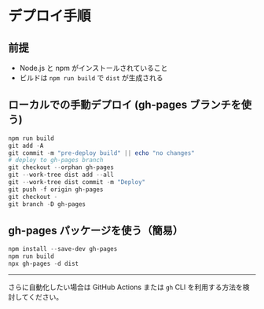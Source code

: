 # デプロイ手順

## 前提
- Node.js と npm がインストールされていること
- ビルドは `npm run build` で `dist` が生成される

## ローカルでの手動デプロイ (gh-pages ブランチを使う)
```powershell
npm run build
git add -A
git commit -m "pre-deploy build" || echo "no changes"
# deploy to gh-pages branch
git checkout --orphan gh-pages
git --work-tree dist add --all
git --work-tree dist commit -m "Deploy"
git push -f origin gh-pages
git checkout -
git branch -D gh-pages
```

## gh-pages パッケージを使う（簡易）
```powershell
npm install --save-dev gh-pages
npm run build
npx gh-pages -d dist
```

***

さらに自動化したい場合は GitHub Actions または `gh` CLI を利用する方法を検討してください。

